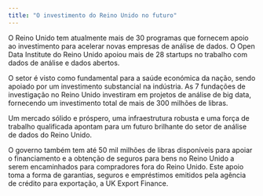 ```yaml
---
title: "O investimento do Reino Unido no futuro"
---
```


O Reino Unido tem atualmente mais de 30 programas que fornecem apoio ao investimento para acelerar novas empresas de análise de dados. O Open Data Institute do Reino Unido apoiou mais de 28 startups no trabalho com dados de análise e dados abertos.

O setor é visto como fundamental para a saúde económica da nação, sendo apoiado por um investimento substancial na indústria. As 7 fundações de investigação no Reino Unido investiram em projetos de análise de big data, fornecendo um investimento total de mais de 300 milhões de libras.

Um mercado sólido e próspero, uma infraestrutura robusta e uma força de trabalho qualificada apontam para um futuro brilhante do setor de análise de dados do Reino Unido.

O governo também tem até 50 mil milhões de libras disponíveis para apoiar o financiamento e a obtenção de seguros para bens no Reino Unido a serem encaminhados para compradores fora do Reino Unido. Este apoio toma a forma de garantias, seguros e empréstimos emitidos pela agência de crédito para exportação, a UK Export Finance.
